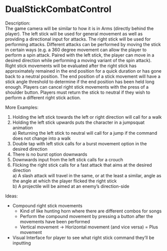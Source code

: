 # DualStickCombatControl

Description:  
The game camera will be similar to how it is in Arms (directly behind the player). The left stick will be used for general movement as well as providing a directional input for attacks. The right stick will be used for performing attacks. Different attacks can be performed by moving the stick in certain ways (e.g. a 360 degree movement can allow the player to perform a spin attack. Paired with the left stick, the player can move in a desired direction while performing a moving variant of the spin attack). Right stick movements will be evaluated after the right stick has approximately remained in the end position for a quick duration or has gone back to a neutral position. The end position of a stick movement will have a stick angle threshold to determine if the end position has been held long enough. Players can cancel right stick movements with the press of a shoulder button. Players must return the stick to neutral if they wish to perform a different right stick action.

More Examples:  
1) Holding the left stick towards the left or right direction will call for a walk
2) Holding the left stick upwards puts the character in a jumpsquat animation  
a) Returning the left stick to neutral will call for a jump if the command does not change into a walk
3) Double tap with left stick calls for a burst movement option in the desired direction
4) There is no burst option downwards
5) Downwards input from the left stick calls for a crouch
6) Flicking the right stick calls for a fast attack that aims at the desired direction  
a) A slash attack will travel in the same, or at the least a similar, angle as the angle at which the player flicked the right stick  
b) A projectile will be aimed at an enemy’s direction-side  

Ideas:  
- Compound right stick movements  
  - Kind of like hunting horn where there are different combos for songs
  - Perform the compound movement by pressing a button after the movements have been performed
  - Vertical movement -> Horizontal movement (and vice versa) = Plus movement
- Visual Interface for player to see what right stick command they’ll be inputting
